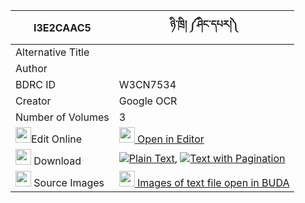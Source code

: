 |I3E2CAAC5|ཉི་ཁྲི། ༼ཤིང་དཔར།༽ 
| --- | --- 
|Alternative Title |
|Author | 
|BDRC ID | W3CN7534
|Creator | Google OCR
|Number of Volumes| 3
|<img width="25" src="https://img.icons8.com/color/25/000000/edit-property.png">Edit Online| [<img width="25" src="https://avatars.githubusercontent.com/u/45091458?s=200&v=4"> Open in Editor](http://editor.openpecha.org/I3E2CAAC5)
|<img width="25" src="https://img.icons8.com/fluent/48/000000/download-2.png"/>  Download | [![](https://img.icons8.com/color/20/000000/txt.png)Plain Text](https://github.com/Openpecha/I3E2CAAC5/releases/download/v1/nyitri_shing_par_plain_I3E2CAAC5.zip), [![](https://img.icons8.com/color/20/000000/txt.png)Text with Pagination](https://github.com/Openpecha/I3E2CAAC5/releases/download/v1/nyitri_shing_par_pages_I3E2CAAC5.zip)
|<img width="25" src="https://img.icons8.com/plasticine/100/000000/pictures-folder.png"/>  Source Images | [<img width="25" src="https://library.bdrc.io/icons/BUDA-small.svg"> Images of text file open in BUDA](https://library.bdrc.io/show/bdr:W3CN7534)